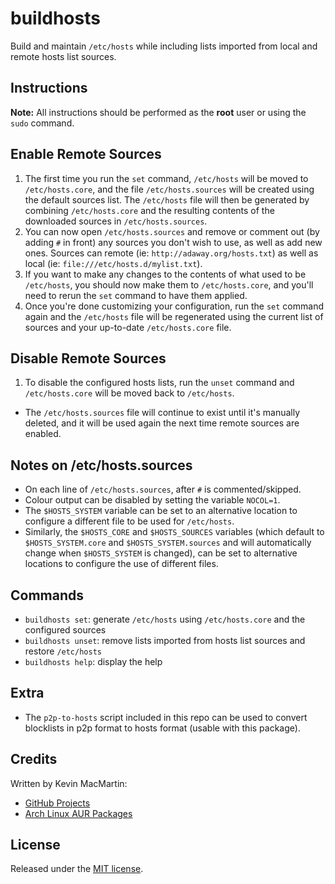 # buildhosts #

Build and maintain `/etc/hosts` while including lists imported from local and remote hosts list sources.

## Instructions ##

**Note:** All instructions should be performed as the **root** user or using the `sudo` command.

## Enable Remote Sources ##

1. The first time you run the `set` command, `/etc/hosts` will be moved to `/etc/hosts.core`, and the file `/etc/hosts.sources` will be created using the default sources list. The `/etc/hosts` file will then be generated by combining `/etc/hosts.core` and the resulting contents of the downloaded sources in `/etc/hosts.sources`.
2. You can now open `/etc/hosts.sources` and remove or comment out (by adding `#` in front) any sources you don't wish to use, as well as add new ones. Sources can remote (ie: `http://adaway.org/hosts.txt`) as well as local (ie: `file:///etc/hosts.d/mylist.txt`).
3. If you want to make any changes to the contents of what used to be `/etc/hosts`, you should now make them to `/etc/hosts.core`, and you'll need to rerun the `set` command to have them applied.
4. Once you're done customizing your configuration, run the `set` command again and the `/etc/hosts` file will be regenerated using the current list of sources and your up-to-date `/etc/hosts.core` file.

## Disable Remote Sources ##

1. To disable the configured hosts lists, run the `unset` command and `/etc/hosts.core` will be moved back to `/etc/hosts`.
* The `/etc/hosts.sources` file will continue to exist until it's manually deleted, and it will be used again the next time remote sources are enabled.

## Notes on /etc/hosts.sources ##

* On each line of `/etc/hosts.sources`, after `#` is commented/skipped.
* Colour output can be disabled by setting the variable `NOCOL=1`.
* The `$HOSTS_SYSTEM` variable can be set to an alternative location to configure a different file to be used for `/etc/hosts`.
* Similarly, the `$HOSTS_CORE` and `$HOSTS_SOURCES` variables (which default to `$HOSTS_SYSTEM.core` and `$HOSTS_SYSTEM.sources` and will automatically change when `$HOSTS_SYSTEM` is changed), can be set to alternative locations to configure the use of different files.

## Commands ##

* `buildhosts set`: generate `/etc/hosts` using `/etc/hosts.core` and the configured sources
* `buildhosts unset`: remove lists imported from hosts list sources and restore `/etc/hosts`
* `buildhosts help`: display the help

## Extra ##

* The `p2p-to-hosts` script included in this repo can be used to convert blocklists in p2p format to hosts format (usable with this package).

## Credits ##

Written by Kevin MacMartin:

* [GitHub Projects](https://github.com/prurigro)
* [Arch Linux AUR Packages](https://aur.archlinux.org/packages/?SeB=m&K=prurigro)

## License ##

Released under the [MIT license](http://opensource.org/licenses/MIT).
